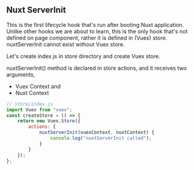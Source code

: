## Nuxt ServerInit

This is the first lifecycle hook that's run after booting Nuxt application. Unlike other hooks we are about to learn, this is the only hook that's not defined on page component, rather it is defined in (Vuex) store.
nuxtServerInit cannot exist without Vuex store.

Let's create index.js in store directory and create Vuex store.

nuxtServerInit() method is declared in store actions, and it receives two arguments,

-   Vuex Context and
-   Nuxt Context

```javascript
// store/index.js
import Vuex from "vuex";
const createStore = () => {
    return new Vuex.Store({
        actions: {
            nuxtServerInit(vuexContext, nuxtContext) {
                console.log("nuxtServerInit called");
            }
        }
    });
};
```
